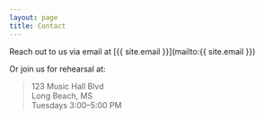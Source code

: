 ```yaml
---
layout: page
title: Contact
---
```


Reach out to us via email at [{{ site.email }}](mailto:{{ site.email }})

Or join us for rehearsal at:

> 123 Music Hall Blvd  
> Long Beach, MS  
> Tuesdays 3:00–5:00 PM
